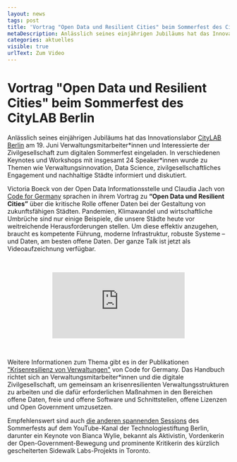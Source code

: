 ```yaml
---
layout: news
tags: post
title: 'Vortrag "Open Data und Resilient Cities" beim Sommerfest des CityLAB Berlin'
metaDescription: Anlässlich seines einjährigen Jubiläums hat das Innovationslabor CityLAB Berlin am 19. Juni Verwaltungsmitarbeiter*innen und Interessierte der Zivilgesellschaft zum digitalen Sommerfest eingeladen. Die ODIS war mit einem Votrag zum Thema “Open Data und Resilient Cities” dabei. Sehen Sie sich hier den Votrag an.
categories: aktuelles
visible: true
urlText: Zum Video
---
```


# Vortrag "Open Data und Resilient Cities" beim Sommerfest des CityLAB Berlin

Anlässlich seines einjährigen Jubiläums hat das Innovationslabor [CityLAB Berlin](https://www.citylab-berlin.org) am 19. Juni Verwaltungsmitarbeiter\*innen und Interessierte der Zivilgesellschaft zum digitalen Sommerfest eingeladen. In verschiedenen Keynotes und Workshops mit insgesamt 24 Speaker\*innen wurde zu Themen wie Verwaltungsinnovation, Data Science, zivilgesellschaftliches Engagement und nachhaltige Städte informiert und diskutiert.

Victoria Boeck von der Open Data Informationsstelle und Claudia Jach von [Code for Germany](https://www.codefor.de) sprachen in ihrem Vortrag zu **“Open Data und Resilient Cities”** über die kritische Rolle offener Daten bei der Gestaltung von zukunftsfähigen Städten. Pandemien, Klimawandel und wirtschaftliche Umbrüche sind nur einige Beispiele, die unsere Städte heute vor weitreichende Herausforderungen stellen. Um diese effektiv anzugehen, braucht es kompetente Führung, moderne Infrastruktur, robuste Systeme – und Daten, am besten offene Daten. Der ganze Talk ist jetzt als Videoaufzeichnung verfügbar.

<br>
<p style="text-align: center;">
<iframe class="video-big" src="https://www.youtube.com/embed/MBV6ASWoY3Q" frameborder="0" allow="accelerometer; autoplay; encrypted-media; gyroscope; picture-in-picture" allowfullscreen></iframe>
</p>
<br>

Weitere Informationen zum Thema gibt es in der Publikationen ["Krisenresilienz von Verwaltungen"](https://codefor.de/documents/Handbuch-Krisenresilienz.pdf) von Code for Germany. Das Handbuch richtet sich an Verwaltungsmitarbeiter\*innen und die digitale Zivilgesellschaft, um gemeinsam an krisenresilienten Verwaltungsstrukturen zu arbeiten und die dafür erforderlichen Maßnahmen in den Bereichen offene Daten, freie und offene Software und Schnittstellen, offene Lizenzen und Open Government umzusetzen.

Empfehlenswert sind auch [die anderen spannenden Sessions](https://www.youtube.com/results?search_query=CityLAB+Berlin&sp=EiG4AQHCARtDaElKWXlYU21kTlBxRWNSSng4SkNOVmxaZjA%253D) des Sommerfests auf dem YouTube-Kanal der Technologiestiftung Berlin, darunter ein Keynote von Bianca Wylie, bekannt als Aktivistin, Vordenkerin der Open-Government-Bewegung und prominente Kritikerin des kürzlich gescheiterten Sidewalk Labs-Projekts in Toronto.
